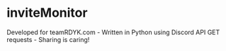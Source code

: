 # inviteMonitor
Developed for teamRDYK.com - Written in Python using Discord API GET requests - Sharing is caring!
